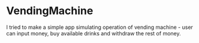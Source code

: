 # VendingMachine
I tried to make a simple app simulating operation of vending machine - user can input money, buy available drinks and withdraw the rest of money.
